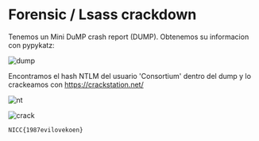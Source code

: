 # Forensic / Lsass crackdown

Tenemos un Mini DuMP crash report (DUMP). Obtenemos su informacion con pypykatz:

![dump](https://github.com/user-attachments/assets/a5da861c-5d90-4770-af45-c8a612c89ffc)

Encontramos el hash NTLM del usuario 'Consortium' dentro del dump y lo crackeamos con https://crackstation.net/

![nt](https://github.com/user-attachments/assets/3ae7c0fa-d2cc-4ed9-baff-0160614eccfc)

![crack](https://github.com/user-attachments/assets/13b7e09a-927f-4222-8769-0086582d0a1d)

`NICC{1987evilovekoen}`
